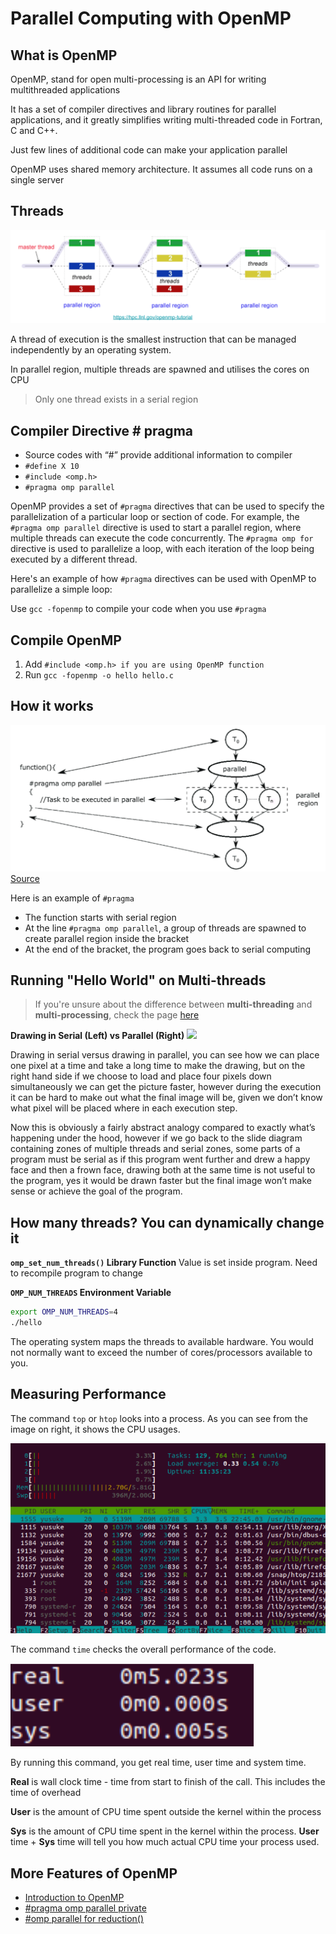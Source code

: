 # Parallel Computing with OpenMP

## What is OpenMP

OpenMP, stand for open multi-processing is an API for writing multithreaded applications

It has a set of compiler directives and library routines for parallel applications, and it greatly simplifies writing multi-threaded code in Fortran, C and C++.

Just few lines of additional code can make your application parallel 

OpenMP uses shared memory architecture. It assumes all code runs on a single server

## Threads

![Threads Visualisation](imgs/Threads%20Visualisation.png)

A thread of execution is the smallest instruction that can be managed independently by an operating system.

In parallel region, multiple threads are spawned and utilises the cores on CPU

> Only one thread exists in a serial region

## Compiler Directive \# pragma

-   Source codes with “#” provide additional information to compiler
-   `#define X 10`
-   `#include <omp.h>`
-   `#pragma omp parallel`
  
OpenMP provides a set of `#pragma` directives that can be used to specify the parallelization of a particular loop or section of code. For example, the `#pragma omp parallel` directive is used to start a parallel region, where multiple threads can execute the code concurrently. The `#pragma omp for` directive is used to parallelize a loop, with each iteration of the loop being executed by a different thread.

Here's an example of how `#pragma` directives can be used with OpenMP to parallelize a simple loop:
  
  
Use `gcc -fopenmp` to compile your code when you use `#pragma`

## Compile OpenMP

1. Add `#include <omp.h> if you are using OpenMP function`
2. Run `gcc -fopenmp -o hello hello.c`

## How it works

![OpenMP and Directive](imgs/OpenMP%20and%20Directive.png)
[Source](https://www.researchgate.net/figure/OpenMP-API-The-master-thread-is-indicated-with-T-0-while-inside-the-parallel-region_fig3_329536624 
)

Here is an example of `#pragma`
- The function starts with serial region
- At the line `#pragma omp parallel`, a group of threads are spawned to create parallel region inside the bracket 
- At the end of the bracket, the program goes back to serial computing 

## Running "Hello World" on Multi-threads

>If you're unsure about the difference between **multi-threading** and **multi-processing**, check the page [here](src/chapter4/multithreading.md)

**Drawing in Serial (Left) vs Parallel (Right)**
![](src/chapter4/imgs/4%20Parallel%20Computing%20OpenMP.gif)

Drawing in serial versus drawing in parallel, you can see how we can place one pixel at a time and take a long time to make the drawing, but on the right hand side if we choose to load and place four pixels down simultaneously we can get the picture faster, however during the execution it can be hard to make out what the final image will be, given we don’t know what pixel will be placed where in each execution step.

Now this is obviously a fairly abstract analogy compared to exactly what’s happening under the hood, however if we go back to the slide diagram containing zones of multiple threads and serial zones, some parts of a program must be serial as if this program went further and drew a happy face and then a frown face, drawing both at the same time is not useful to the program, yes it would be drawn faster but the final image won’t make sense or achieve the goal of the program.

## How many threads? You can dynamically change it

**`omp_set_num_threads()` Library Function**
Value is set inside program. Need to recompile program to change

**`OMP_NUM_THREADS` Environment Variable**

```bash
export OMP_NUM_THREADS=4 
./hello
```

The operating system maps the threads to available hardware. You would not normally want to exceed the number of cores/processors available to you.

## Measuring Performance

The command `top` or `htop` looks into a process. As you can see from the image on right, it shows the CPU usages.

![Top Command](imgs/Top%20Command.png)

The command `time` checks the overall performance of the code.

![Time Command](imgs/Time%20Command.png)

By running this command, you get real time, user time and system time.

**Real** is wall clock time - time from start to finish of the call. This includes the time of overhead

**User** is the amount of CPU time spent outside the kernel within the process

**Sys** is the amount of CPU time spent in the kernel within the process. 
**User** time + **Sys** time will tell you how much actual CPU time your process used. 

## More Features of OpenMP

- [Introduction to OpenMP](https://www.youtube.com/watch?v=iPb6OLhDEmM&list=PLLX-Q6B8xqZ8n8bwjGdzBJ25X2utwnoEG&index=11 )
- [\#pragma omp parallel private](https://www.youtube.com/watch?v=dlrbD0mMMcQ&list=PLLX-Q6B8xqZ8n8bwjGdzBJ25X2utwnoEG&index=17)
- [\#omp parallel for reduction()](https://www.youtube.com/watch?v=iPb6OLhDEmM&list=PLLX-Q6B8xqZ8n8bwjGdzBJ25X2utwnoEG&index=11 )